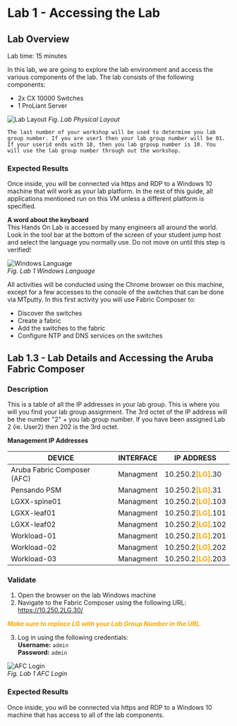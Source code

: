 # Lab 1 - Accessing the Lab

## Lab Overview

Lab time:  15 minutes

In this lab, we are going to explore the lab environment and access the various components of the lab.  The lab consists of the following components:
* 2x CX 10000 Switches
* 1 ProLiant Server

![Lab Layout](images/lab1-lab-layout.png)
_Fig. Lab Physical Layout_


```{note}
The last number of your workshop will be used to determine you lab group number. If you are user1 then your lab group number will be 01. If your userid ends with 10, then you lab grpoup number is 10. You will use the lab group number through out the workshop.
```

### Expected Results

Once inside, you will be connected via https and RDP to a Windows 10 machine that will work as your lab platform. In the rest of this guide, all applications mentioned run on this VM unless a different platform is specified.


<b>A word about the keyboard</b>  
This Hands On Lab is accessed by many engineers all around the world. Look in the tool bar at the bottom of the screen of your student jump host and select the language you normally use. Do not move on until this step is verified!

![Windows Language](images/lab1-windows-language.png)  
_Fig. Lab 1 Windows Language_  

All activities will be conducted using the Chrome browser on this machine, except for a few accesses to the console of the switches that can be done via MTputty. In this first activity you will use Fabric Composer to:  
* Discover the switches
* Create a fabric
* Add the switches to the fabric
* Configure NTP and DNS services on the switches  


## Lab 1.3 - Lab Details and Accessing the Aruba Fabric Composer

### Description
This is a table of all the IP addresses in your lab group. This is where you will you find your lab group assignment. The 3rd octet of the IP address will be the number "2" + you lab group number. If you have been assigned Lab 2 (ie. User2) then 202 is the 3rd octet.

<b>Management IP Addresses</b>

| DEVICE    | INTERFACE | IP ADDRESS  |  
| -------- | ------- | ------- |
| Aruba Fabric Composer (AFC) | Managment | 10.250.2<span style="color:orange">**[LG]**</span>.30 |
| Pensando PSM | Managment | 10.250.2<span style="color:orange">**[LG]**</span>.31 |
| LGXX-spine01 | Managment | 10.250.2<span style="color:orange">**[LG]**</span>.103 |
| LGXX-leaf01 | Managment | 10.250.2<span style="color:orange">**[LG]**</span>.101 |
| LGXX-leaf02 | Managment | 10.250.2<span style="color:orange">**[LG]**</span>.102 |
| Workload-01 | Managment | 10.250.2<span style="color:orange">**[LG]**</span>.201 |
| Workload-02 | Managment | 10.250.2<span style="color:orange">**[LG]**</span>.202 |
| Workload-03 | Managment | 10.250.2<span style="color:orange">**[LG]**</span>.203 |



### Validate
1. Open the browser on the lab Windows machine
2. Navigate to the Fabric Composer using the following URL:  https://10.250.2LG.30/

<span style="color:orange">***Make sure to replace LG with your Lab Group Number in the URL***</span>  

3. Log in using the following credentials:  
**Username:**  ``admin``  
**Password:**  ``admin``  


![AFC Login](images/lab1-afc-login.png)  
_Fig. Lab 1 AFC Login_


### Expected Results

Once inside, you will be connected via https and RDP to a Windows 10 machine that has access to all of the lab components.
